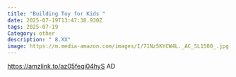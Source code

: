 ```yaml
---
title: "Building Toy for Kids "
date: 2025-07-19T13:47:38.930Z
tags: 2025-07-19
Category: other
description: " 8.XX"
image: https://m.media-amazon.com/images/I/71Nz5KYCW4L._AC_SL1500_.jpg
---
```

https://amzlink.to/az05feqi04hyS    AD